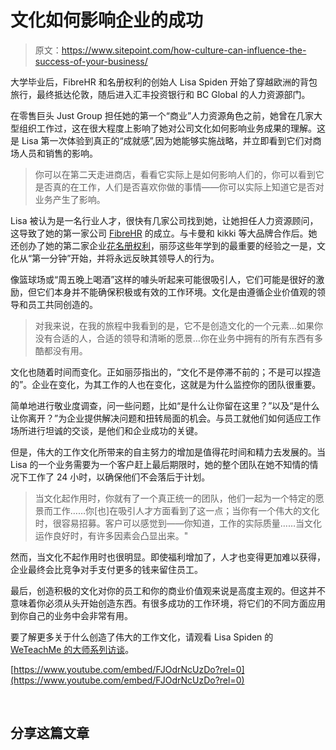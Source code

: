 # 文化如何影响企业的成功

> 原文：<https://www.sitepoint.com/how-culture-can-influence-the-success-of-your-business/>

大学毕业后，FibreHR 和名册权利的创始人 Lisa Spiden 开始了穿越欧洲的背包旅行，最终抵达伦敦，随后进入汇丰投资银行和 BC Global 的人力资源部门。

在零售巨头 Just Group 担任她的第一个“商业”人力资源角色之前，她曾在几家大型组织工作过，这在很大程度上影响了她对公司文化如何影响业务成果的理解。这是 Lisa 第一次体验到真正的“成就感”,因为她能够实施战略，并立即看到它们对商场人员和销售的影响。

> 你可以在第二天走进商店，看看它实际上是如何影响人们的，你可以看到它是否真的在工作，人们是否喜欢你做的事情——你可以实际上知道它是否对业务产生了影响。

Lisa 被认为是一名行业人才，很快有几家公司找到她，让她担任人力资源顾问，这导致了她的第一家公司 [FibreHR](http://www.fibrehr.com.au/) 的成立。与卡曼和 kikki 等大品牌合作后。她还创办了她的第二家企业[花名册权利](https://www.rosterright.com.au/)，丽莎这些年学到的最重要的经验之一是，文化从“第一分钟”开始，并将永远反映其领导人的行为。

像篮球场或“周五晚上喝酒”这样的噱头听起来可能很吸引人，它们可能是很好的激励，但它们本身并不能确保积极或有效的工作环境。文化是由遵循企业价值观的领导和员工共同创造的。

> 对我来说，在我的旅程中我看到的是，它不是创造文化的一个元素…如果你没有合适的人，合适的领导和清晰的愿景…你在业务中拥有的所有东西有多酷都没有用。

文化也随着时间而变化。正如丽莎指出的，“文化不是停滞不前的；不是可以捏造的”。企业在变化，为其工作的人也在变化，这就是为什么监控你的团队很重要。

简单地进行敬业度调查，问一些问题，比如“是什么让你留在这里？”以及“是什么让你离开？”为企业提供解决问题和扭转局面的机会。与员工就他们如何适应工作场所进行坦诚的交谈，是他们和企业成功的关键。

但是，伟大的工作文化所带来的自主努力的增加是值得花时间和精力去发展的。当 Lisa 的一个业务需要为一个客户赶上最后期限时，她的整个团队在她不知情的情况下工作了 24 小时，以确保他们不会落后于计划。

> 当文化起作用时，你就有了一个真正统一的团队，他们一起为一个特定的愿景而工作……你[也]在吸引人才方面看到了这一点；当你有一个伟大的文化时，很容易招募。客户可以感觉到——你知道，工作的实际质量……当文化运作良好时，有许多因素会凸显出来。"

然而，当文化不起作用时也很明显。即使福利增加了，人才也变得更加难以获得，企业最终会比竞争对手支付更多的钱来留住员工。

最后，创造积极的文化对你的员工和你的商业价值观来说是高度主观的。但这并不意味着你必须从头开始创造东西。有很多成功的工作环境，将它们的不同方面应用到你自己的业务中会非常有用。

要了解更多关于什么创造了伟大的工作文化，请观看 Lisa Spiden 的 [WeTeachMe 的大师系列访谈](https://www.youtube.com/watch?v=FJOdrNcUzDo)。

[https://www.youtube.com/embed/FJOdrNcUzDo?rel=0](https://www.youtube.com/embed/FJOdrNcUzDo?rel=0)

<br />

## 分享这篇文章